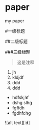 # paper
my paper

#一级标题

##二级标题


###三级标题


>这是注释


1. jh 
2. kldjdf
3. ddd
4.   ddd


* hdfskjhf
* dshg slhg
* fgffdh
* fgdhfdhg

![alt text][id]
